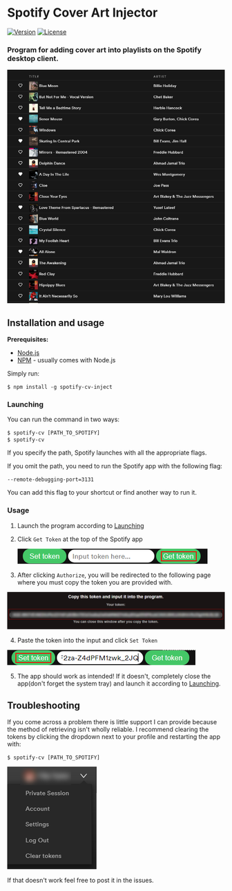 # Spotify Cover Art Injector

[![Version](https://img.shields.io/npm/v/spotify-cv-inject.svg)](https://npmjs.org/package/spotify-cv-inject)
[![License](https://img.shields.io/npm/l/spotify-cv-inject.svg)](https://github.com/https://github.com/filiptrplan/spotify-cover-art/blob/master/package.json)

### Program for adding cover art into playlists on the Spotify desktop client.

![Preview](images/preview.png)

## Installation and usage
**Prerequisites:**
 - [Node.js](https://nodejs.org/en/)
 - [NPM](https://www.npmjs.com/get-npm) - usually comes with Node.js
  

Simply run:
```
$ npm install -g spotify-cv-inject
```
### Launching
You can run the command in two ways:
```
$ spotify-cv [PATH_TO_SPOTIFY]
$ spotify-cv
```
If you specify the path, Spotify launches with all the appropriate flags. 

If you omit the path, you need to run the Spotify app with the following flag:
```
--remote-debugging-port=3131
```
You can add this flag to your shortcut or find another way to run it.

### Usage
1. Launch the program according to [Launching](###launching)
2. Click `Get Token` at the top of the Spotify app
   
   ![Get Token](images/get.png)

3. After clicking `Authorize`, you will be redirected to the following page where you must copy the token you are provided with.

![Copy Token](images/token.png)

4. Paste the token into the input and click `Set Token`

![Set Token](images/copied.png)

5. The app should work as intended! If it doesn't, completely close the app(don't forget the system tray) and launch it according to [Launching](###launching).

## Troubleshooting
If you come across a problem there is little support I can provide because the method of retrieving isn't wholly reliable. I recommend clearing the tokens by clicking the dropdown next to your profile and restarting the app with: 
```
$ spotify-cv [PATH_TO_SPOTIFY]
```

![Clear Tokens](images/clear.png)

If that doesn't work feel free to post it in the issues.